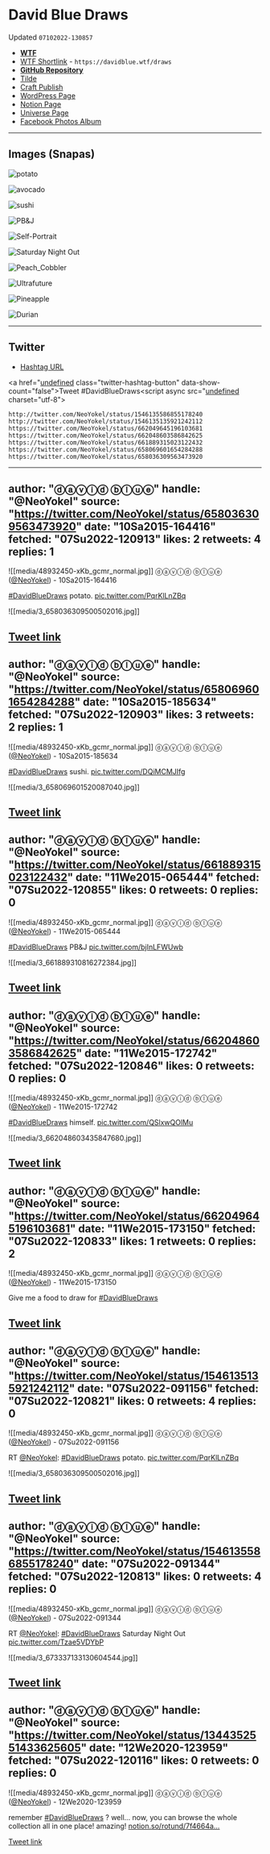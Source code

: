 # David Blue Draws
Updated `07102022-130857`

- [**WTF**](https://davidblue.wtf/drafts/09989698-11AE-485E-82E1-93910AC008E3.html)
- [WTF Shortlink](https://davidblue.wtf/draws) - `https://davidblue.wtf/draws` 
- [**GitHub Repository**](https://github.com/extratone/draws) 
- [Tilde](https://tilde.town/~extratone/draws)
- [Craft Publish](https://www.craft.do/s/p0d3oJgV2OacWR)
- [WordPress Page](https://handsetmag.wordpress.com/david-blue-draws/)
- [Notion Page](https://www.notion.so/rotund/7f4664a737d1429eb94d33cb3486e9e0)
- [Universe Page](https://davidblue.onuniverse.com/david-blue-draws)
- [Facebook Photos Album](https://www.facebook.com/media/set/?set=a.10227975546032081&type=3)

---

## Images (Snapas)

![potato](https://i.snap.as/8WS7ynp7.png)

![avocado](https://i.snap.as/obDEEzhO.png)

![sushi](https://i.snap.as/0XP5zvkV.png)

![PB&J](https://i.snap.as/boxPryOr.png)

![Self-Portrait](https://i.snap.as/RLVeZKRg.png)

![Saturday Night Out](https://i.snap.as/EK88lXgn.png)

![Peach_Cobbler](https://i.snap.as/xLkIv1qf.png)

![Ultrafuture](https://i.snap.as/Ki3T7UPy.png)

![Pineapple](https://i.snap.as/BxGHU4J2.png)

![Durian](https://i.snap.as/mqGEqDdR.png)

---

## Twitter

- [Hashtag URL]([https://twitter.com/hashtag/DavidBlueDraws)

<a href="[undefined](https://twitter.com/intent/tweet?button_hashtag=DavidBlueDraws&ref_src=twsrc%5Etfw") class="twitter-hashtag-button" data-show-count="false">Tweet #DavidBlueDraws</a><script async src="[undefined](https://platform.twitter.com/widgets.js") charset="utf-8"></script>


```
http://twitter.com/NeoYokel/status/1546135586855178240
http://twitter.com/NeoYokel/status/1546135135921242112
https://twitter.com/NeoYokel/status/662049645196103681
https://twitter.com/NeoYokel/status/662048603586842625
https://twitter.com/NeoYokel/status/661889315023122432
https://twitter.com/NeoYokel/status/658069601654284288
https://twitter.com/NeoYokel/status/658036309563473920
```

---
author: "ⓓⓐⓥⓘⓓ ⓑⓛⓤⓔ"
handle: "@NeoYokel"
source: "https://twitter.com/NeoYokel/status/658036309563473920"
date: "10Sa2015-164416"
fetched: "07Su2022-120913"
likes: 2
retweets: 4
replies: 1
---
![[media/48932450-xKb_gcmr_normal.jpg]]
ⓓⓐⓥⓘⓓ ⓑⓛⓤⓔ ([@NeoYokel](https://twitter.com/NeoYokel)) - 10Sa2015-164416

[#DavidBlueDraws](https://twitter.com/hashtag/DavidBlueDraws)  potato. [pic.twitter.com/PqrKlLnZBq](https://twitter.com/AsphaltApostle/status/658036309563473920/photo/1)

![[media/3_658036309500502016.jpg]]

[Tweet link](https://twitter.com/NeoYokel/status/658036309563473920)
---
author: "ⓓⓐⓥⓘⓓ ⓑⓛⓤⓔ"
handle: "@NeoYokel"
source: "https://twitter.com/NeoYokel/status/658069601654284288"
date: "10Sa2015-185634"
fetched: "07Su2022-120903"
likes: 3
retweets: 2
replies: 1
---
![[media/48932450-xKb_gcmr_normal.jpg]]
ⓓⓐⓥⓘⓓ ⓑⓛⓤⓔ ([@NeoYokel](https://twitter.com/NeoYokel)) - 10Sa2015-185634

[#DavidBlueDraws](https://twitter.com/hashtag/DavidBlueDraws)  sushi. [pic.twitter.com/DQiMCMJIfg](https://twitter.com/AsphaltApostle/status/658069601654284288/photo/1)

![[media/3_658069601520087040.jpg]]

[Tweet link](https://twitter.com/NeoYokel/status/658069601654284288)
---
author: "ⓓⓐⓥⓘⓓ ⓑⓛⓤⓔ"
handle: "@NeoYokel"
source: "https://twitter.com/NeoYokel/status/661889315023122432"
date: "11We2015-065444"
fetched: "07Su2022-120855"
likes: 0
retweets: 0
replies: 0
---
![[media/48932450-xKb_gcmr_normal.jpg]]
ⓓⓐⓥⓘⓓ ⓑⓛⓤⓔ ([@NeoYokel](https://twitter.com/NeoYokel)) - 11We2015-065444

[#DavidBlueDraws](https://twitter.com/hashtag/DavidBlueDraws)  PB&J [pic.twitter.com/bjInLFWUwb](https://twitter.com/AsphaltApostle/status/661889315023122432/photo/1)

![[media/3_661889310816272384.jpg]]

[Tweet link](https://twitter.com/NeoYokel/status/661889315023122432)
---
author: "ⓓⓐⓥⓘⓓ ⓑⓛⓤⓔ"
handle: "@NeoYokel"
source: "https://twitter.com/NeoYokel/status/662048603586842625"
date: "11We2015-172742"
fetched: "07Su2022-120846"
likes: 0
retweets: 0
replies: 0
---
![[media/48932450-xKb_gcmr_normal.jpg]]
ⓓⓐⓥⓘⓓ ⓑⓛⓤⓔ ([@NeoYokel](https://twitter.com/NeoYokel)) - 11We2015-172742

[#DavidBlueDraws](https://twitter.com/hashtag/DavidBlueDraws)  himself. [pic.twitter.com/QSlxwQOlMu](https://twitter.com/AsphaltApostle/status/662048603586842625/photo/1)

![[media/3_662048603435847680.jpg]]

[Tweet link](https://twitter.com/NeoYokel/status/662048603586842625)
---
author: "ⓓⓐⓥⓘⓓ ⓑⓛⓤⓔ"
handle: "@NeoYokel"
source: "https://twitter.com/NeoYokel/status/662049645196103681"
date: "11We2015-173150"
fetched: "07Su2022-120833"
likes: 1
retweets: 0
replies: 2
---
![[media/48932450-xKb_gcmr_normal.jpg]]
ⓓⓐⓥⓘⓓ ⓑⓛⓤⓔ ([@NeoYokel](https://twitter.com/NeoYokel)) - 11We2015-173150

Give me a food to draw for [#DavidBlueDraws](https://twitter.com/hashtag/DavidBlueDraws) 

[Tweet link](https://twitter.com/NeoYokel/status/662049645196103681)
---
author: "ⓓⓐⓥⓘⓓ ⓑⓛⓤⓔ"
handle: "@NeoYokel"
source: "https://twitter.com/NeoYokel/status/1546135135921242112"
date: "07Su2022-091156"
fetched: "07Su2022-120821"
likes: 0
retweets: 4
replies: 0
---
![[media/48932450-xKb_gcmr_normal.jpg]]
ⓓⓐⓥⓘⓓ ⓑⓛⓤⓔ ([@NeoYokel](https://twitter.com/NeoYokel)) - 07Su2022-091156

RT [@NeoYokel](https://twitter.com/NeoYokel): [#DavidBlueDraws](https://twitter.com/hashtag/DavidBlueDraws)  potato. [pic.twitter.com/PqrKlLnZBq](https://twitter.com/AsphaltApostle/status/658036309563473920/photo/1)

![[media/3_658036309500502016.jpg]]

[Tweet link](https://twitter.com/NeoYokel/status/1546135135921242112)
---
author: "ⓓⓐⓥⓘⓓ ⓑⓛⓤⓔ"
handle: "@NeoYokel"
source: "https://twitter.com/NeoYokel/status/1546135586855178240"
date: "07Su2022-091344"
fetched: "07Su2022-120813"
likes: 0
retweets: 4
replies: 0
---
![[media/48932450-xKb_gcmr_normal.jpg]]
ⓓⓐⓥⓘⓓ ⓑⓛⓤⓔ ([@NeoYokel](https://twitter.com/NeoYokel)) - 07Su2022-091344

RT [@NeoYokel](https://twitter.com/NeoYokel): [#DavidBlueDraws](https://twitter.com/hashtag/DavidBlueDraws)  Saturday Night Out [pic.twitter.com/Tzae5VDYbP](https://twitter.com/AsphaltApostle/status/673337141263507456/photo/1)

![[media/3_673337133130604544.jpg]]

[Tweet link](https://twitter.com/NeoYokel/status/1546135586855178240)
---
author: "ⓓⓐⓥⓘⓓ ⓑⓛⓤⓔ"
handle: "@NeoYokel"
source: "https://twitter.com/NeoYokel/status/1344352551433625605"
date: "12We2020-123959"
fetched: "07Su2022-120116"
likes: 0
retweets: 0
replies: 0
---
![[media/48932450-xKb_gcmr_normal.jpg]]
ⓓⓐⓥⓘⓓ ⓑⓛⓤⓔ ([@NeoYokel](https://twitter.com/NeoYokel)) - 12We2020-123959

remember [#DavidBlueDraws](https://twitter.com/hashtag/DavidBlueDraws) ? well... now, you can browse the whole collection all in one place! amazing! [notion.so/rotund/7f4664a…](https://www.notion.so/rotund/7f4664a737d1429eb94d33cb3486e9e0?v=aad96df288034d2dbe4dd667d6b7f543)

[Tweet link](https://twitter.com/NeoYokel/status/1344352551433625605)
